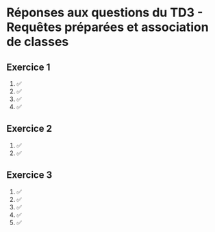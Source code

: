 # Réponses aux questions du TD3 - Requêtes préparées et association de classes

## Exercice 1
1. ✅
2. ✅
3. ✅
4. ✅

## Exercice 2
1. ✅
2. ✅

## Exercice 3
1. ✅
2. ✅
3. ✅
4. ✅
5. ✅
